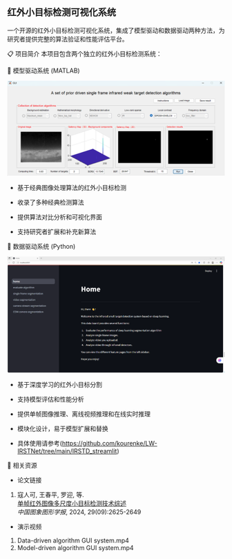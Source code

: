## 红外小目标检测可视化系统

一个开源的红外小目标检测可视化系统，集成了模型驱动和数据驱动两种方法，为研究者提供完整的算法验证和性能评估平台。

📋 项目简介
本项目包含两个独立的红外小目标检测系统：

🔧 模型驱动系统 (MATLAB)

![fig1](./Model_driven_GUI.png)

- 基于经典图像处理算法的红外小目标检测

- 收录了多种经典检测算法

- 提供算法对比分析和可视化界面

- 支持研究者扩展和补充新算法

🤖 数据驱动系统 (Python)

![fig2](./Data_driven_GUI.png)

- 基于深度学习的红外小目标分割

- 支持模型评估和性能分析

- 提供单帧图像推理、离线视频推理和在线实时推理

- 模块化设计，易于模型扩展和替换

- 具体使用请参考(https://github.com/kourenke/LW-IRSTNet/tree/main/IRSTD_streamlit)

🔗 相关资源

- 论文链接
1. 寇人可, 王春平, 罗迎, 等.  
   [单帧红外图像多尺度小目标检测技术综述](https://doi.org/10.11834/jig.230788)  
   *中国图象图形学报*, 2024, 29(09):2625-2649

- 演示视频
1. Data-driven algorithm GUI system.mp4
2. Model-driven algorithm GUI system.mp4
